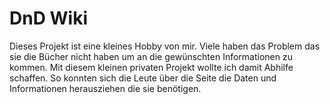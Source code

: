 # DnD Wiki

Dieses Projekt ist eine kleines Hobby von mir. Viele haben das Problem das sie die Bücher nicht haben um an die gewünschten Informationen zu kommen. Mit diesem kleinen privaten Projekt wollte ich damit Abhilfe schaffen. So konnten sich die Leute über die Seite die Daten und Informationen herausziehen die sie benötigen.

